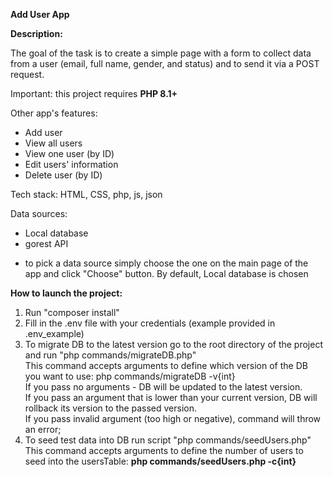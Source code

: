 <b>Add User App</b>

<b>Description:</b>

The goal of the task is to create a simple page with a form to collect data from a user
(email, full name, gender, and status) and to send it via a POST request.

Important: this project requires <b>PHP 8.1+</b>

Other app's features:
- Add user
- View all users
- View one user (by ID)
- Edit users' information
- Delete user (by ID)

Tech stack:
HTML, CSS, php, js, json

Data sources:
 - Local database
 - gorest API
 * to pick a data source simply choose the one on the main page of the app and click "Choose" button. By default, Local database is chosen

<b>How to launch the project:</b>

1) Run "composer install"
2) Fill in the .env file with your credentials (example provided in .env_example)
3) To migrate DB to the latest version go to the root directory of the project and run "php commands/migrateDB.php"
        <div>This command accepts arguments to define which version of the DB you want to use: php commands/migrateDB -v{int}
        <div>If you pass no arguments - DB will be updated to the latest version.
        <div>If you pass an argument that is lower than your current version, DB will rollback its version to the passed version.
        <div>If you pass invalid argument (too high or negative), command will throw an error;
4) To seed test data into DB run script "php commands/seedUsers.php"
        <div>This command accepts arguments to define the number of users to seed into the usersTable: <b>php commands/seedUsers.php -c{int}</b>
